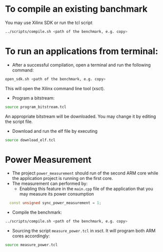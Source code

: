 # To compile an existing banchmark
You may use Xilinx SDK or run the tcl script
```sh
../scripts/compile.sh <path of the benchmark, e.g. copy>
```

# To run an applications from terminal:
+ After a successful compilation, open a terminal and run the following command:
```sh
open_sdk.sh <path of the benchmark, e.g. copy>
```
This will open the Xilinx command line tool (xsct).
+ Program a bitstream:
```sh
source program_bitstream.tcl
```
An appropriate bitstream will be downloaded. You may change it by editing the script file.
+ Download and run the elf file by executing
```sh
source download_elf.tcl
```
# Power Measurement
+ The project `power_measurement` should run of the second ARM core while the application project is running on the first core.
+ The measurement can performed by:
  + Enabling this feature in the `main.cpp` file of the application that you may measure its power consumption
```c++
  const unsigned sync_power_measurement = 1;
```
  + Compile the benchmark:
```sh
../scripts/compile.sh <path of the benchmark, e.g. copy>
```
  + Sourcing the script `measure_power.tcl` in xsct. It will program both ARM cores accordingly:
```sh
source measure_power.tcl
```

